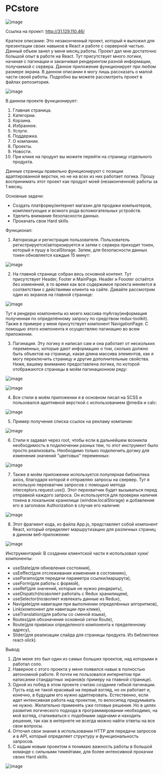 # PCstore

![image](https://github.com/Aleksandr-Khokhrin/MyStore/assets/147053338/4bb1f1d2-b2ed-4478-a4dc-9fd11df983fe)

Ссылка на проект: http://31.129.110.46/

Краткое описание: Это незаконченный проект, который я выложил для презентации своих навыков в React и работе с серверной частью. Данный объем занял у меня месяц работы. Проект дал мне достаточно большой опыт в работе на React. Тут присутствует много логики, начиная с пагинации и заканчивая рендерингом разной информации, получаемой с сервера. Данное приложение функционирует при любом размере экрана. В данном описании я могу лишь рассказать о малой части своей работы. Подробно вы можете рассмотреть проект в файлах репозитория. 

![image](https://github.com/Aleksandr-Khokhrin/MyStore/assets/147053338/64e01555-11db-4db1-9e15-4d59e5ae18ec)

В данном проекте функционирует:
1. Главная страница.
2. Категории.
3. Корзина.
4. Избранное.
5. Услуги.
6. Поддержка.
7. О компании.
8. Проекты.
9. Новости.
10. При клике на продукт вы можете перейти на страницу отдельного продукта.

Данные страницы правильно функционируют с позиции адаптированной верстки, но не на всех из них работает логика. 
Прошу воспринимать этот проект как продукт моей (незаконченной) работы за 1 месяц. 

Основные задачи: 
- Создать платформу/интернет магазин для продажи компьютеров, комплектующих и всякого рода вспомогательных устройств.
- Уделить внимание безопасности данных.
- Прокачать свои Hard skills.

Функционал: 
1. Авторизаци и регистрация пользователя. Пользователь регистрируется/авторизируется и затем с сервера приходит токен, который я пушу в localStorage. Затем, для безопасности данных токен обновляется каждые 15 минут:

![image](https://github.com/Aleksandr-Khokhrin/MyStore/assets/147053338/851e4f83-b06f-4127-a182-3f3f65a025f6)

2. На главной странице собран весь основной контент. Тут присутствует Header, Footer и MainPage. Header и Foooter остаётся без изменений, в то время как все содержимое проекта меняется в соответствии с действиями клиента на сайте. Давайте рассмотрим один из экранов на главной странице:


![image](https://github.com/Aleksandr-Khokhrin/MyStore/assets/147053338/97cd628b-c481-4d6a-9b82-6f65c3a4c774)

Тут я рендерю компоненты из моего массива myArray(информация полученная по определённому запросу по средством redux-toolkit). Также в примере у меня присутствует компонент NavigationPage. С помощью этого компонента я осуществляю пагинацию во всем приложении.

3. Пагинация. Эту логику я написал сам и она работает от нескольких переменных, которые дают информацию о том, сколько должно быть объектов на странице, какая длина массива элементов, как я могу переключить страницу и другие дополнительные свойства. Ниже, вашему вниманию предоставлена логика, по которой отображаются страницы в моём пагинационном ряду:

![image](https://github.com/Aleksandr-Khokhrin/MyStore/assets/147053338/448066eb-6e09-45e0-81f9-cc96d72bb9d7)

![image](https://github.com/Aleksandr-Khokhrin/MyStore/assets/147053338/cc5f3178-5d52-4a49-8ae1-bd4bda5b867b)

4. Все стили в моём приложении я в основном писал на SCSS и пользовался адаптивной версткой с использованием @media и calc:

![image](https://github.com/Aleksandr-Khokhrin/MyStore/assets/147053338/9e629813-cd8d-4be4-bac2-9cacc000fce5)

5. Пример получения списка ссылок на рeкламу компании:

![image](https://github.com/Aleksandr-Khokhrin/MyStore/assets/147053338/066b376a-9e49-4be8-b98a-411736828207)

6. Стили я задавал через root, чтобы если в дальнейшем возникла необходимость в подключении разных тем, то этот инструмент было просто реализовать. Необходимо только подключить догику для изменения значений "цветовых" переменных:

![image](https://github.com/Aleksandr-Khokhrin/MyStore/assets/147053338/ece6c2c8-99d1-4b0b-be14-a4a46dcdb4b5)

7. Также в моём приложении используется популярная библиотека axios, благодаря которой я отправляю запросы на свервер. Тут я использую перехватчик запросов с помощью метода interceptors.request.use(). Этот перехватчик будет вызываться перед отправкой каждого запроса. Он используется для проверки наличия токена в локальном хранилище (window.localStorage) и добавления его в заголовок Authorization в случае его наличия:

![image](https://github.com/Aleksandr-Khokhrin/MyStore/assets/147053338/aa123fc2-6940-48f5-af95-f44e56b424d9)
 

8. Этот фрагмент кода, из файла App.js, представляет собой компонент React, который определяет маршрутизацию для различных страниц в данном веб-приложении:

![image](https://github.com/Aleksandr-Khokhrin/MyStore/assets/147053338/e87d0886-dce2-49a2-b3a2-608b70871c45)


Инструментарий:
В создании клиентской части я использовал хуки/компоненты: 
- useState(для обновления состояния), 
- usEeffect(для отслеживания изменения в состояниях), 
- useParams(для передачи параметра ссылки/маршрута),
- useForm(для работы с формой),
- useRef(для значений, которые не нужно рендерить),  
- useDispatch(позволяет работать с Redux хранилищем), 
- useSelector(позволяет извлекать данные из Redux), 
- Navigate(для навигации при выполнении определённых алгоритмов), 
- Link(компонент для навигации при клике), 
- useTranslation(для работы со сменой языка), 
- Routes(для обозначения основной сетки Route), 
- Route(для привязки определеного компонента к пределенному адресу),
- Slider(для реализации слайда для страницы продукта. Из библиотеки react-slick).

Вывод: 
1. Для меня это был один из самых больших проектов, над которыми я работал соло.
2. Наверное с этого проекта у меня появился навык в полностью автономной работе. Я почти не пользовался интернетом при написании стандартных экранов(к примеру на главной странице).
3. Одной из побед в этом проекте считаю создание гибкой пагинации. Пусть код не такой красивый на первый взгляд, но он работает и, конечно, в будущем его нужно адаптировать. Естественно, если идет интенсивная работа над проектом, то велосипед придумывать не нужно. Желательно применять уже готовые решения. Но в целях развития логического подхода в программировании необходимо, на мой взгляд, сталкиваться с подобными задачами и находить решения, так как в интернете не всегда можно найти ответы на все свои вопросы.
4. Отточил свои знания в использовании HTTP для передачи запросов и в API, который определяет структуру и функциональность запросов.
5. С кадым новым проектом я понимаю важность работы в большой команде с сильными тимейтами, для более интенсивной прокачки своих Hard skills. 

 

![image](https://github.com/Aleksandr-Khokhrin/MyForumApp_react-front/assets/147053338/d1421d97-c486-45f4-b34f-5faede758ca4)
